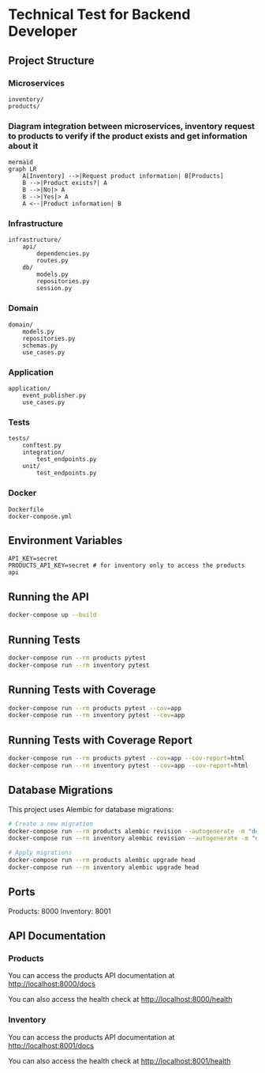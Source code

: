 # Technical Test for Backend Developer

## Project Structure

### Microservices

```
inventory/
products/
```

### Diagram integration between microservices, inventory request to products to verify if the product exists and get information about it
```
mermaid
graph LR
    A[Inventory] -->|Request product information| B[Products]
    B -->|Product exists?| A
    B -->|No|> A
    B -->|Yes|> A
    A <--|Product information| B
```


### Infrastructure

```
infrastructure/
    api/
        dependencies.py
        routes.py
    db/
        models.py
        repositories.py
        session.py
```

### Domain

```
domain/
    models.py
    repositories.py
    schemas.py
    use_cases.py
```

### Application

```
application/
    event_publisher.py
    use_cases.py
```

### Tests

```
tests/
    conftest.py
    integration/
        test_endpoints.py
    unit/
        test_endpoints.py
```

### Docker

```
Dockerfile
docker-compose.yml
```

## Environment Variables

```
API_KEY=secret
PRODUCTS_API_KEY=secret # for inventory only to access the products api
```

## Running the API

```bash
docker-compose up --build
```

## Running Tests

```bash
docker-compose run --rm products pytest
docker-compose run --rm inventory pytest
```

## Running Tests with Coverage

```bash
docker-compose run --rm products pytest --cov=app
docker-compose run --rm inventory pytest --cov=app
```

## Running Tests with Coverage Report

```bash
docker-compose run --rm products pytest --cov=app --cov-report=html
docker-compose run --rm inventory pytest --cov=app --cov-report=html
```

## Database Migrations

This project uses Alembic for database migrations:

```bash
# Create a new migration
docker-compose run --rm products alembic revision --autogenerate -m "description"
docker-compose run --rm inventory alembic revision --autogenerate -m "description"

# Apply migrations
docker-compose run --rm products alembic upgrade head
docker-compose run --rm inventory alembic upgrade head
```

## Ports

Products: 8000
Inventory: 8001


## API Documentation

### Products

You can access the products API documentation at [http://localhost:8000/docs](http://localhost:8000/docs)

You can also access the health check at [http://localhost:8000/health](http://localhost:8000/health)

### Inventory

You can access the products API documentation at [http://localhost:8001/docs](http://localhost:8001/docs)

You can also access the health check at [http://localhost:8001/health](http://localhost:8001/health)

